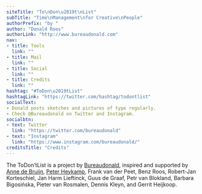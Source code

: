 ```yaml
---
siteTitle: "To\nDon\u2019t\nList"
subTitle: "Time\nManagement\nfor Creative\nPeople"
authorPrefix: "by "
author: "Donald Roos"
authorLink: "http://www.bureaudonald.com"
nav:
- title: Tools
  link: ""
- title: Mail
  link: ""
- title: Social
  link: ""
- title: Credits
  link: ""
hashtag: "#ToDon\u2019tList"
hashtagLink: "https://twitter.com/hashtag/todontlist"
socialText:
- Donald posts sketches and pictures of type regularly. 
- Check @Bureaudonald on Twitter and Instagram.
socialbtn:
- text: Twitter
  link: "https://twitter.com/bureaudonald"
- text: "Instagram"
  link: "https://www.instagram.com/bureaudonald/"
creditsTitle: "Credits"
---
```

The ToDon’tList is a project by [Bureaudonald](http://www.bureaudonald.com), inspired and supported by [Anne de Bruijn](), [Peter Heykamp](), Frank van der Peet, Benz Roos, Robert-Jan Korteschiel, Jan Harm Lieftinck, Guus de Graaf, Petr van Blokland, Barbara Bigosińska, Pieter van Rosmalen, Dennis Kleyn, and Gerrit Heijkoop.

